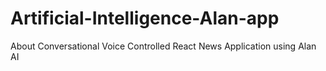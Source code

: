 # Artificial-Intelligence-Alan-app
About Conversational Voice Controlled React News Application using Alan AI
